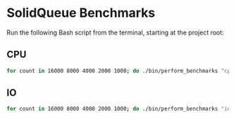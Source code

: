 # SolidQueue Benchmarks

Run the following Bash script from the terminal, starting at the project root:

## CPU
```bash
for count in 16000 8000 4000 2000 1000; do ./bin/perform_benchmarks "cpu" "$count"; done
```

## IO
```bash
for count in 16000 8000 4000 2000 1000; do ./bin/perform_benchmarks "io" "$count"; done
```

